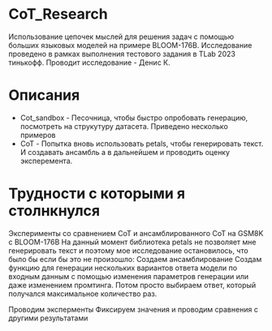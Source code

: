 # CoT_Research
Использование цепочек мыслей для решения задач с помощью больших языковых моделей на примере BLOOM-176B. Исследование проведено в рамках выполнения тестового задания в TLab 2023 тинькофф. Проводит исследование - Денис К.

# Описания 
 - Cot_sandbox - Песочница, чтобы быстро опробовать генерацию, посмотреть на струкутуру датасета. Приведено несколько примеров
 - CoT - Попытка вновь использовать petals, чтобы генерировать текст. И создавать ансамбль а в дальнейшем и проводить оценку эксперемента. 
 
 
 # Трудности с которыми я столнкнулся 
 
 
Эксперименты со сравнением CoT и ансамблированного CoT на GSM8K с BLOOM-176B
На данный момент библиотека petals не позволяет мне генерировать текст и поэтому мое исследование остановилось, что было бы если бы это не произошло:
Создаем ансамблирование
Создам функцию для генерации нескольких вариантов ответа модели по входным данным с помощью изменения параметров генерации или даже изменением промтинга. Потом просто выбираем ответ, который получался максимальное количество раз.

Проводим эксперменты
Фиксируем значения и проводим сравнения с другими результатами 
